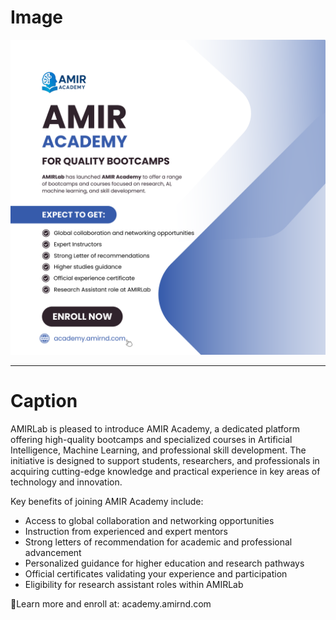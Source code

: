 # Image

![alt text](/academy_.png)

---

# Caption

AMIRLab is pleased to introduce AMIR Academy, a dedicated platform offering high-quality bootcamps and specialized courses in Artificial Intelligence, Machine Learning, and professional skill development. The initiative is designed to support students, researchers, and professionals in acquiring cutting-edge knowledge and practical experience in key areas of technology and innovation.

Key benefits of joining AMIR Academy include:
- Access to global collaboration and networking opportunities
- Instruction from experienced and expert mentors
- Strong letters of recommendation for academic and professional advancement
- Personalized guidance for higher education and research pathways
- Official certificates validating your experience and participation
- Eligibility for research assistant roles within AMIRLab

📍Learn more and enroll at: academy.amirnd.com
